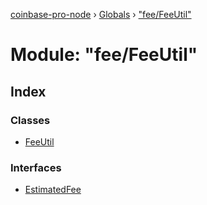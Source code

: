 [coinbase-pro-node](../README.md) › [Globals](../globals.md) › ["fee/FeeUtil"](_fee_feeutil_.md)

# Module: "fee/FeeUtil"

## Index

### Classes

- [FeeUtil](../classes/_fee_feeutil_.feeutil.md)

### Interfaces

- [EstimatedFee](../interfaces/_fee_feeutil_.estimatedfee.md)
